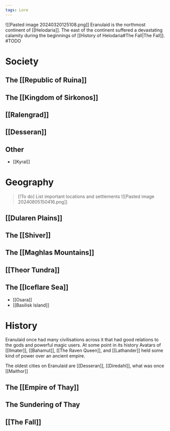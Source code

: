 ```yaml
---
tags: Lore
---
```

![[Pasted image 20240320125108.png]]
Eranulaid is the northmost continent of [[Helodaria]]. The east of the continent suffered a devastating calamity during the beginnings of [[History of Helodaria#The Fall|The Fall]].
#TODO
# Society
## The [[Republic of Ruina]]
## The [[Kingdom of Sirkonos]]
## [[Ralengrad]]
## [[Desseran]]
## Other
- [[Kyral]]
# Geography
>[!To do]
>List important locations and settlements
>![[Pasted image 20240805150416.png]]
## [[Dularen Plains]]
## The [[Shiver]]
## The [[Maghlas Mountains]]
## [[Theor Tundra]]
## The [[Iceflare Sea]]
- [[Osara]] 
- [[Basilisk Island]]

# History
Eranulaid once had many civilisations across it that had good relations to the gods and powerful magic users. At some point in its history Avatars of [[Ilmater]], [[Bahamut]], [[The Raven Queen]], and [[Lathander]] held some kind of power over an ancient empire.

The oldest cities on Eranulaid are [[Desseran]], [[Diredahl]], what was once [[Maithor]]

## The [[Empire of Thay]]
## The Sundering of Thay
## [[The Fall]]